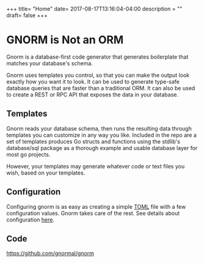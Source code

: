 +++
title= "Home"
date= 2017-08-17T13:16:04-04:00
description = ""
draft= false
+++
# GNORM is Not an ORM

Gnorm is a database-first code generator that generates boilerplate that matches
your database's schema.

Gnorm uses templates you control, so that you can make the output look exactly
how you want it to look.  It can be used to generate type-safe database queries
that are faster than a traditional ORM.  It can also be used to create a REST or
RPC API that exposes the data in your database.

## Templates

Gnorm reads your database schema, then runs the resulting data through templates
you can customize in any way you like.  Included in the repo are a set of
templates produces Go structs and functions using the stdlib's database/sql
package as a thorough example and usable database layer for most go projects.

However, your templates may generate whatever code or text files you wish, based
on your templates.

## Configuration

Configuring gnorm is as easy as creating a simple
[TOML](https://github.com/toml-lang/toml) file with a few configuration values.
Gnorm takes care of the rest.  See details about configuration
[here](https://gnorm.org/cli/configuration).

## Code

https://github.com/gnormal/gnorm